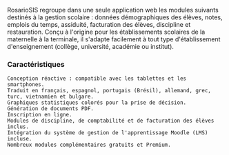 RosarioSIS regroupe dans une seule application web les modules suivants destinés à la gestion scolaire : données démographiques des élèves, notes, emplois du temps, assiduité, facturation des élèves, discipline et restauration. Conçu à l'origine pour les établissements scolaires de la maternelle à la terminale, il s'adapte facilement à tout type d'établissement d'enseignement (collège, université, académie ou institut).

### Caractéristiques

    Conception réactive : compatible avec les tablettes et les smartphones.
    Traduit en français, espagnol, portugais (Brésil), allemand, grec, turc, vietnamien et bulgare.
    Graphiques statistiques colorés pour la prise de décision.
    Génération de documents PDF.
    Inscription en ligne.
    Modules de discipline, de comptabilité et de facturation des élèves inclus.
    Intégration du système de gestion de l'apprentissage Moodle (LMS) incluse.
    Nombreux modules complémentaires gratuits et Premium.
